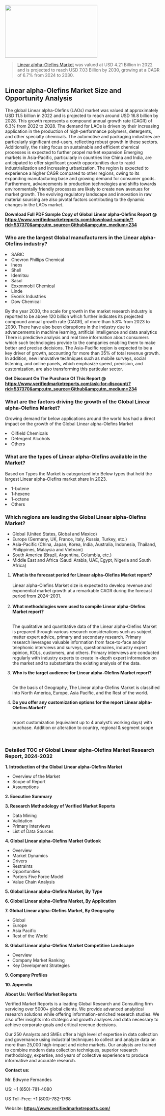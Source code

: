 <img src="https://ffe5etoiles.com/wp-content/uploads/2024/12/MST1-300x171.png" alt="" width="300" height="171" class="alignnone size-medium wp-image-20088" /><blockquote><p><p><a href="https://www.verifiedmarketreports.com/download-sample/?rid=537370&utm_source=Github&utm_medium=234" target="_blank">Linear alpha-Olefins Market</a> was valued at USD 4.21 Billion in 2022 and is projected to reach USD 7.03 Billion by 2030, growing at a CAGR of 6.7% from 2024 to 2030.</p></blockquote><p><h2>Linear alpha-Olefins Market Size and Opportunity Analysis</h2>The global Linear alpha-Olefins (LAOs) market was valued at approximately USD 11.5 billion in 2022 and is projected to reach around USD 16.8 billion by 2028. This growth represents a compound annual growth rate (CAGR) of 6.3% from 2022 to 2028. The demand for LAOs is driven by their increasing application in the production of high-performance polymers, detergents, and other specialty chemicals. The automotive and packaging industries are particularly significant end-users, reflecting robust growth in these sectors. Additionally, the rising focus on sustainable and efficient chemical processes is expected to further propel market expansion.Emerging markets in Asia-Pacific, particularly in countries like China and India, are anticipated to offer significant growth opportunities due to rapid industrialization and increasing urbanization. The region is expected to experience a higher CAGR compared to other regions, owing to its expanding manufacturing base and growing demand for consumer goods. Furthermore, advancements in production technologies and shifts towards environmentally friendly processes are likely to create new avenues for market growth. The evolving regulatory landscape and innovation in raw material sourcing are also pivotal factors contributing to the dynamic changes in the LAOs market.</p><p class=""><strong>Download Full PDF Sample Copy of Global Linear alpha-Olefins Report @ <a href="https://www.verifiedmarketreports.com/download-sample/?rid=537370&amp;utm_source=Github&amp;utm_medium=234" target="_blank">https://www.verifiedmarketreports.com/download-sample/?rid=537370&amp;utm_source=Github&amp;utm_medium=234</a></strong></p><h3 id="" class="">Who are the largest Global manufacturers in the Linear alpha-Olefins industry?</h3><p><li>SABIC</li><li> Chevron Phillips Chemical</li><li> Ineos</li><li> Shell</li><li> Idemitsu</li><li> Sasol</li><li> Exxonmobil Chemical</li><li> Linde</li><li> Evonik Industries</li><li> Dow Chemical</li></p><div class=""><div class="" dir="" data-message-author-role="" data-message-id="" data-message-model-slug=""><div class=""><div class=""><div class=""><div class="" dir="" data-message-author-role="" data-message-id="" data-message-model-slug=""><div class=""><div class=""><p>By the year 2030, the scale for growth in the market research industry is reported to be above 120 billion which further indicates its projected compound annual growth rate (CAGR), of more than 5.8% from 2023 to 2030. There have also been disruptions in the industry due to advancements in machine learning, artificial intelligence and data analytics There is predictive analysis and real time information about consumers which such technologies provide to the companies enabling them to make better and precise decisions. The Asia-Pacific region is expected to be a key driver of growth, accounting for more than 35% of total revenue growth. In addition, new innovative techniques such as mobile surveys, social listening, and online panels, which emphasize speed, precision, and customization, are also transforming this particular sector.</p><p><strong>Get Discount On The Purchase Of This Report @&nbsp; <a href="https://www.verifiedmarketreports.com/ask-for-discount/?rid=537370&amp;utm_source=Github&amp;utm_medium=234" target="_blank">https://www.verifiedmarketreports.com/ask-for-discount/?rid=537370&amp;utm_source=Github&amp;utm_medium=234</a></strong></p></div></div></div></div></div></div></div></div><h3 id="" class="">What are the factors driving the growth of the Global Linear alpha-Olefins Market?</h3><p id="" class="">Growing demand for below applications around the world has had a direct impact on the growth of the Global Linear alpha-Olefins Market</p><p id="" class=""><li>Oilfield Chemicals</li><li> Detergent Alcohols</li><li> Others</li></p><h3 id="" class="">What are the types of Linear alpha-Olefins available in the Market?</h3><p id="" class="">Based on Types the Market is categorized into Below types that held the largest Linear alpha-Olefins market share In 2023.</p><p id="" class=""><li>1-butene</li><li> 1-hexene</li><li> 1-octene</li><li> Others</li></p><h3 id="" class="">Which regions are leading the Global Linear alpha-Olefins Market?</h3><ul><li>Global (United States, Global and Mexico)</li><li>Europe (Germany, UK, France, Italy, Russia, Turkey, etc.)</li><li>Asia-Pacific (China, Japan, Korea, India, Australia, Indonesia, Thailand, Philippines, Malaysia and Vietnam)</li><li>South America (Brazil, Argentina, Columbia, etc.)</li><li>Middle East and Africa (Saudi Arabia, UAE, Egypt, Nigeria and South Africa)</li></ul><p><ol><li><strong>What is the forecast period for Linear alpha-Olefins Market report?<br /></strong><br /><span data-sheets-root="1" data-sheets-value="{&quot;1&quot;:2,&quot;2&quot;:&quot;XXXX size is expected to develop revenue and exponential market growth at a remarkable CAGR during the forecast period from 2024&ndash;2030.&quot;}" data-sheets-userformat="{&quot;2&quot;:12674,&quot;4&quot;:{&quot;1&quot;:2,&quot;2&quot;:16776960},&quot;10&quot;:2,&quot;11&quot;:0,&quot;15&quot;:&quot;Arial&quot;,&quot;16&quot;:12}">Linear alpha-Olefins Market size is expected to develop revenue and exponential market growth at a remarkable CAGR during the forecast period from 2024&ndash;2031.</span><br /><br /></li><li><strong>What methodologies were used to compile Linear alpha-Olefins Market report?<br /><br /></strong><p>The qualitative and quantitative data of the&nbsp;Linear alpha-Olefins Market is prepared through various research considerations such as subject matter expert advice, primary and secondary research. Primary research leverages valuable information from face-to-face and/or telephonic interviews and surveys, questionnaires, industry expert opinion, KOLs, customers, and others. Primary interviews are conducted regularly with industry experts to create in-depth expert information on the market and to substantiate the existing analysis of the data.&nbsp;</p></li><li><strong>Who is the target audience for Linear alpha-Olefins Market report?<br /><br /></strong><p>On the basis of Geography, The&nbsp;Linear alpha-Olefins Market is classified into North America, Europe, Asia Pacific, and the Rest of the world.</p></li><li><strong>Do you offer any customization options for the report Linear alpha-Olefins Market?<br /><br /></strong><p>report customization (equivalent up to 4 analyst&rsquo;s working days) with purchase. Addition or alteration to country, regional &amp; segment scope</p><p>&nbsp;</p></li></ol></p><h3 id="" class="">Detailed TOC of Global Linear alpha-Olefins Market Research Report, 2024-2032</h3><p id="" class=""><strong>1. Introduction of the Global Linear alpha-Olefins Market</strong></p><ul><li>Overview of the Market</li><li>Scope of Report</li><li>Assumptions</li></ul><p id="" class=""><strong>2. Executive Summary</strong></p><p id="" class=""><strong>3. Research Methodology of&nbsp;Verified Market Reports</strong></p><ul><li>Data Mining</li><li>Validation</li><li>Primary Interviews</li><li>List of Data Sources</li></ul><p id="" class=""><strong>4. Global Linear alpha-Olefins Market Outlook</strong></p><ul><li>Overview</li><li>Market Dynamics</li><li>Drivers</li><li>Restraints</li><li>Opportunities</li><li>Porters Five Force Model</li><li>Value Chain Analysis</li></ul><p id="" class=""><strong>5. Global Linear alpha-Olefins Market, By&nbsp;Type</strong></p><p id="" class=""><strong>6. Global Linear alpha-Olefins Market, By Application</strong></p><p id="" class=""><strong>7. Global Linear alpha-Olefins Market, By Geography</strong></p><ul><li>Global</li><li>Europe</li><li>Asia Pacific</li><li>Rest of the World</li></ul><p id="" class=""><strong>8. Global Linear alpha-Olefins Market Competitive Landscape</strong></p><ul><li>Overview</li><li>Company Market Ranking</li><li>Key Development Strategies</li></ul><p id="" class=""><strong>9. Company Profiles</strong></p><p id="" class=""><strong>10. Appendix</strong></p><p id="" class=""><strong>About Us: Verified Market Reports</strong></p><p id="" class="">Verified Market Reports is a leading Global Research and Consulting firm servicing over 5000+ global clients. We provide advanced analytical research solutions while offering information-enriched research studies. We also offer insights into strategic and growth analyses and data necessary to achieve corporate goals and critical revenue decisions.</p><p id="" class="">Our 250 Analysts and SMEs offer a high level of expertise in data collection and governance using industrial techniques to collect and analyze data on more than 25,000 high-impact and niche markets. Our analysts are trained to combine modern data collection techniques, superior research methodology, expertise, and years of collective experience to produce informative and accurate research.</p><p id="" class=""><strong>Contact us:</strong></p><p id="" class="">Mr. Edwyne Fernandes</p><p id="" class="">US: +1 (650)-781-4080</p><p id="" class="">US Toll-Free: +1 (800)-782-1768</p><p id="" class="">Website: <a target="" data-test-app-aware-link=""><strong>https://www.verifiedmarketreports.com/</strong></a></p>
